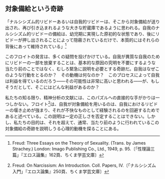 ## 対象備給という奇跡 
<!-- THE MIRACLE OF OBJECT CATHEXIS -->

「ナルシシズム的リビドーあるいは自我的リビドーは、そこから対象備給<!-- cathexis -->が送り出され、再び引き込まれるような大きな貯蔵庫であるように思われる。自我のナルシシズム的リビドーの備給は、幼児期に実現した原初的な状態であり、後にリビドーが押し出されることによって隠蔽されているだけで、本質的にはそれらの背後にあって維持されている」[^1]
<!-- 'Narcissistic or ego libido seems to be the great reservoir from which the object cathexes are sent out and into which they are withdrawn once more; the narcissistic libidinal cathexis of the ego is the original state of things, realized in earliest childhood, and is merely screened by the later extrusions of libido, but 1 in essentials persists behind them.' -->

[^1]: Freud: Three Essays on the Theory of Sexuality. (Trans. by James Strachey.) London: Imago Publishing Co., Ltd., 1949, p. 95.〔「性理論三篇」『エロス論集』162頁、ちくま学芸文庫<!-- 「性理論のための三編」『フロイト全集6』岩波書店 -->〕

このフロイトの発言は、多くの疑問を投げかけている。自我が異質な自我のためにリビドーの一部を放棄することは、基本的な原因の究明を不要にするような当たり前のことではなく、むしろ緊急に説明を必要とする奇跡だ。自我はなぜこのような行動をとるのか？　その動機は何なのか？　このプロセスによって自我は利益を得ているのだろう——その可能性は非常に高いと思われる——が、もしそうだとして、そこにはどんな利益があるのか？
<!-- This statement of Freud raises a number of questions. That the ego relinquishes a part of its libido in favor of an alien ego is anything but a matter of course which would make superfluous inquiry into basic causes; rather is it a miracle which urgently requires explanation. Why does the ego act in this manner? What are its motives? Does it gain advantages by this process—as seems very likely—and if so, what advantages? -->

私たちの知る限り、精神分析の文献には、このパズルへの直接的な手がかりは一つしかない。フロイト[^2]は、自我が対象備給を用いるのは、自我におけるリビドーの堰き止めが強まり、それが不快なものとして経験されるのを回避するためであると述べている。この説明は一定の正しさを否定することはできない。しかし、私たちの目的は、それを超えて、通常、当たり前のように行われているこの対象備給の奇跡を説明しうる心理的動機を探ることにある。
<!-- As far as we know, there is in psychoanalytic literature only one direct clue to this puzzle: Freud2 says that the ego employs object cathexis in order to avoid an increased damming-up of the libido in the ego, which might be experienced as unpleasant. This explanation cannot be denied a certain degree of correctness. It is our purpose to investigate beyond this, and to seek the psychological motives which may explain this miracle of object cathexis which is ordinarily taken so much as a matter of course. -->

[^2]: Freud: On Narcissism: An Introduction. Coll. Papers, IV.〔「ナルシシズム入門」『エロス論集』250頁、ちくま学芸文庫<!-- ／「ナルシシズムの導入に向けて」『フロイト全集13』岩波書店 -->〕
